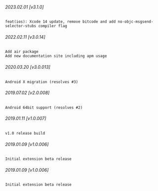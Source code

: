 ###### 2023.02.01 [v3.1.0]

```
feat(ios): Xcode 14 update, remove bitcode and add no-objc-msgsend-selector-stubs compiler flag
```

###### 2022.02.11 [v3.0.14]

```
Add air package
Add new documentation site including apm usage
```



###### 2020.03.20 [v3.0.013]

```
Android X migration (resolves #3)
```


###### 2019.07.02 [v2.0.008]

```
Android 64bit support (resolves #2)
```


###### 2019.01.11 [v1.0.007]

```
v1.0 release build
```


###### 2019.01.09 [v1.0.006]

```
Initial extension beta release
```


###### 2019.01.09 [v1.0.006]

```
Initial extension beta release
```
